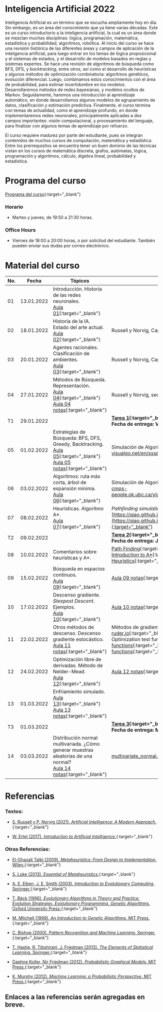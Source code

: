 # Inteligencia Artificial 2022

Inteligencia Artificial es un término que se escucha ampliamente hoy en día. Sin embargo, es un área del conocimiento que ya tiene varias décadas. Este es un curso introductorio  a la inteligencia artificial, la cual es un área donde se mezclan muchas disciplinas: lógica, programación, matemática, estadística y probabilidad, algoritmos, robótica. Al inicio del curso se hace una revisión histórica de las diferentes áreas y campos de aplicación de la inteligencia artificial, para luego entrar en los temas de lógica proposicional y el sistemas de estados, y el desarrollo de modelos basados en reglas y sistemas expertos. Se hace una revisión de algoritmos de búsqueda como BFS, DFS, y *backtracking*, entre otros, así como el desarrollo de heurísticas y algunos métodos de optimización combinatoria: algoritmos genéticos, evolución diferencial. Luego, combinamos estos conocimientos con el área de probabilidad, para estimar incertidumbre en los modelos. Desarrollaremos métodos de redes bayesianas, y modelos ocultos de Markov. Seguidamente, haremos una introducción al aprendizaje automático, en donde desarrollamos algunos modelos de agrupamiento de datos, clasificación y estimación predictiva. Finalmente, el curso termina con temas de actualidad, como el aprendizaje profundo, en donde implementaremos redes neuronales, principalmente aplicadas a dos campos importantes: visión computacional, y procesamiento del lenguaje, para finalizar con algunos temas de aprendizaje por refuerzo.

El curso requiere madurez por parte del estudiante, pues se integran contenidos de muchos cursos de computación, matemática y estadística. Entre los prerrequisitos se encuentra tener un buen dominio de las técnicas vistan en los cursos de matemática discreta, grafos, autómatas, lógica, programación y algoritmos, cálculo, álgebra lineal, probabilidad y estadística. 


# Programa del curso
<div id='id-programa'/>

[Programa del curso](programa/Programa-ia2022.pdf){:target="_blank"}

### Horario
<div id='id-horario'/>

* Martes y jueves, de 19:50 a 21:30 horas.

### Office Hours
<div id='id-office'/>

* Viernes de 18:00 a 20:00 horas, o por solicitud del estudiante. También pueden enviar sus dudas por correo electrónico.


# Material del curso
<div id='id-material'/>

  **No.**  | **Fecha**    | **Tópicos**                                                                    | **Recursos**
  -------- | ------------ | ------------------------------------------------------------------------------ |  -------------------------------------
  01       | 13.01.2022   | Introducción. Historia de las redes neuronales. <br/> [Aula 01](aulas/Aula01.pdf){:target="_blank"} | 
  02       | 18.01.2022   | Historia de la IA. Estado del arte actual. <br/> [Aula 02](aulas/Aula02.pdf){:target="_blank"} | Russell y Norvig, Capítulo 1.
  03       | 20.01.2022   | Agentes racionales. Clasificación de ambientes. <br/> [Aula 03](aulas/Aula03.pdf){:target="_blank"} | Russell y Norvig, Capítulo 2.
  04       | 27.01.2022   | Métodos de Búsqueda. Representación. <br/> [ Aula 04](aulas/Aula04.pdf){:target="_blank"} [Aula 04 notas](aulas/Aula04_notas.pdf){:target="_blank"} | Russell y Norvig, secciones 3.1 y 3.2.
  T1       | 29.01.2022   |                                                                                | **[Tarea 1](tareas/tarea01.pdf){:target="_blank"}** <br/> **Fecha de entrega: Viernes 04 de febrero.**
  05       | 01.02.2022   | Estrategias de Búsqueda: BFS, DFS, Greedy, Backtracking. <br/> [Aula 05](aulas/Aula05.pdf){:target="_blank"} [Aula 05 notas](aulas/Aula05_notas.pdf){:target="_blank"} | Simulación de Algoritmos *shortest path* <br/> [visualgo.net/en/sssp](https://visualgo.net/en/sssp){:target="_blank"}
  06       | 03.02.2022   | Algoritmos: ruta más corta, árbol de expansión mínima. <br/> [Aula 06](aulas/Aula06.pdf){:target="_blank"} | Simulación de Algoritmos *shortest path* <br/> [cmps-people.ok.ubc.ca/ylucet/DS/Dijkstra.html](https://cmps-people.ok.ubc.ca/ylucet/DS/Dijkstra.html){:target="_blank"}
  07       | 08.02.2022   | Heurísticas. Algoritmo A*. <br/> [Aula 07](aulas/Aula07.pdf){:target="_blank"} | *Pathfinding simulation*: A* y otros. <br/> [https://qiao.github.io/PathFinding.js/visual/](https://qiao.github.io/PathFinding.js/visual/){:target="_blank"}
  T2       | 09.02.2022   |                                                                                | **[Tarea 2](tareas/tarea02.pdf){:target="_blank"}** <br/> **Fecha de entrega: Jueves 24 de febrero.**
  08       | 10.02.2022   | Comentarios sobre heurísticas y A*. <br/> | [Path Finding](http://theory.stanford.edu/~amitp/GameProgramming/index.html){:target="_blank"} <br/> [Introduction to A*](http://theory.stanford.edu/~amitp/GameProgramming/AStarComparison.html){:target="_blank"} <> [Heuristics](http://theory.stanford.edu/~amitp/GameProgramming/Heuristics.html){:target="_blank"}
  09       | 15.02.2022   | Búsqueda en espacios continuos.  <br/> [Aula 09](aulas/Aula09.pdf){:target="_blank"} | [Aula 09 notas](aulas/Aula09_notas.pdf){:target="_blank"} 
  10       | 17.02.2022   | Descenso gradiente. *Steepest Descent*. Ejemplos.  <br/> [Aula 10](aulas/Aula10.pdf){:target="_blank"} | [Aula 10 notas](aulas/Aula10_notas.pdf){:target="_blank"} 
  11       | 22.02.2022   | Otros métodos de descenso. Descenso gradiente estocástico. <br/> [Aula 11 notas](aulas/Aula11_notas.pdf){:target="_blank"} | Métodos de gradiente estocástico <br/> [ruder.io](https://ruder.io/optimizing-gradient-descent/){:target="_blank"} <br/> Optimization test functions [Test functions](https://en.wikipedia.org/wiki/Test_functions_for_optimization){:target="_blank"} [Test functions](http://www.sfu.ca/~ssurjano/optimization.html){:target="_blank"}
  12       | 24.02.2022   | Optimización libre de derivadas. Método de Nelder-Mead. <br/> [Aula 12](aulas/Aula12.pdf){:target="_blank"}  | [Aula 12 notas](aulas/Aula12_notas.pdf){:target="_blank"}                       
  13       | 01.03.2022   | Enfriamiento simulado. <br/> [Aula 13](aulas/Aula13.pdf){:target="_blank"} [Aula 13 notas](aulas/Aula13_notas.pdf){:target="_blank"} |                        
  T3       | 01.03.2022   |                                                                                | **[Tarea 3](tareas/tarea03.pdf){:target="_blank"}** <br/> **Fecha de entrega: Martes 15 de marzo.**
  14       | 03.03.2022   | Distribución normal multivariada. ¿Cómo generar muestras aleatorias de una normal? <br/> [Aula 14 notas](aulas/Aula14_notas.pdf){:target="_blank"} | [multivariate_normal.ipynb](code/multivariate_normal.ipynb){:target="_blank"}
  
  
# Referencias
<div id='id-ref'/>

### Textos:

* [S. Russell y P. Norvig (2021). *Artificial Intelligence: A Modern Approach*.](http://library.lol/main/9B28FC2A4A9B21237063BC7E6B42DEFD){:target="_blank"}

* [W. Ertel (2017). *Introduction to Artificial Intelligence*.](http://library.lol/main/3FA154D019C435DA970C2F19999889A8){:target="_blank"}

### Otras Referencias:

* [El-Ghazali Talbi (2009). *Metaheuristics: From Design to Implementation*. Wiley.](){:target="_blank"}

* [S. Luke (2013). *Essential of Metaheuristics*.](){:target="_blank"}
    
* [A. E. Eiben, J. E. Smith (2003). *Introduction to Evolutionary Computing*. Springer.](){:target="_blank"}

* [T. Bäck (1996). *Evolutionary Algorithms in Theory and Practice: Evolution Strategies, Evolutionary Programming,
Genetic Algorithms*. Oxford University Press.](){:target="_blank"}

* [M. Mitchell (1999). *An Introduction to Genetic Algorithms*. MIT Press.](){:target="_blank"}

* [C. Bishop (2000). *Pattern Recognition and Machine Learning*. Springer.](){:target="_blank"}

* [T. Hastie, R. Tibshirani, J. Friedman (2013). *The Elements of Statistical Learning*. Springer.](){:target="_blank"}
    
* [Daphne Koller, Nir Friedman (2012). *Probabilistic Graphical Models*. MIT Press.](){:target="_blank"}

* [K. Murphy (2012). *Machine Learning: a Probabilistic Perspective*. MIT Press.](){:target="_blank"}


Enlaces a las referencias serán agregadas en breve.
---
